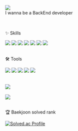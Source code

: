 <div>
  <img src="https://capsule-render.vercel.app/api?type=waving&color=gradient&height=200&section=header&text=SangJun's%20Github&fontSize=35" />	
</div>
<div>
  I wanna be a BackEnd developer
</div>
<br><br>
<div>
  <p>✨ Skills </p>
</div>
<div>
  <img src="https://img.shields.io/badge/C++-00599C?style=for-the-badge&logo=cplusplus&logoColor=white" />
  <img src="https://img.shields.io/badge/Java-007396?style=for-the-badge&logo=Conda-Forge&logoColor=white" />
  <img src="https://img.shields.io/badge/python-3776AB?style=for-the-badge&logo=python&logoColor=white"> 
  <img src="https://img.shields.io/badge/spring-6DB33F?style=for-the-badge&logo=spring&logoColor=white"> 
  <img src="https://img.shields.io/badge/bootstrap-7952B3?style=for-the-badge&logo=bootstrap&logoColor=white">
  <img src="https://img.shields.io/badge/MariaDB-003545?style=for-the-badge&logo=MariaDB&logoColor=white" />
  <img src="https://img.shields.io/badge/mysql-4479A1?style=for-the-badge&logo=mysql&logoColor=white"> 
</div>
<br>
<div>
  <p>🛠 Tools </p>
</div>
<div>
  <img src="https://img.shields.io/badge/IntelliJ%20IDEA-000000?style=for-the-badge&logo=intellijidea&logoColor=white" />
  <img src="https://img.shields.io/badge/Visual%20Studio%20Code-007ACC?style=for-the-badge&logo=VisualStudioCode&logoColor=white" />
  <img src="https://img.shields.io/badge/github-181717?style=for-the-badge&logo=github&logoColor=white">
  <img src="https://img.shields.io/badge/git-F05032?style=for-the-badge&logo=git&logoColor=white">
  <img src="https://img.shields.io/badge/notion-000000?style=for-the-badge&logo=notion&logoColor=white">
</div>
<br><br>
<div>
  <img src="https://github-readme-stats.vercel.app/api/top-langs/?username=asdasd7722&layout=compact&theme=radical">
  <br><br>
  <img src="https://github-readme-stats.vercel.app/api?username=asdasd7722&show_icons=true&theme=radical">
  <br><br>

  <p>🏆 Baekjoon solved rank </p>
  
  [![Solved.ac Profile](http://mazassumnida.wtf/api/v2/generate_badge?boj=asdasd7722)](https://solved.ac/asdasd7722)
</div>
